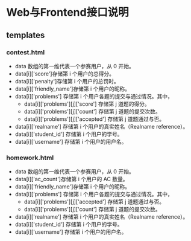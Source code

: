 # Web与Frontend接口说明
## templates

### contest.html

- data 数组的第一维代表一个参赛用户，从 0 开始。
- data[i]['score']存储第 i 个用户的总得分。
- data[i]['penalty']存储第 i 个用户的总罚时。
- data[i]['friendly_name']存储第 i 个用户的昵称。
- data[i]['problems'] 存储第 i 个用户各题的提交与通过情况。其中，
  - data[i]['problems'][j]['score'] 存储第 j 道题的得分。
  - data[i]['problems'][j]['count'] 存储第 j 道题的提交次数。
  - data[i]['problems'][j]['accepted'] 存储第 j 道题通过与否。
- data[i]['realname'] 存储第 i 个用户的真实姓名（Realname reference）。
- data[i]['student_id'] 存储第 i 个用户的学号。
- data[i]['username'] 存储第 i 个用户的用户名。

### homework.html

- data 数组的第一维代表一个参赛用户，从 0 开始。
- data[i]['ac_count']存储第 i 个用户的 AC 数量。
- data[i]['friendly_name']存储第 i 个用户的昵称。
- data[i]['problems'] 存储第 i 个用户各题的提交与通过情况。其中，
  - data[i]['problems'][j]['accepted'] 存储第 j 道题通过与否。
  - data[i]['problems'][j]['count'] 存储第 j 道题的提交次数。
- data[i]['realname'] 存储第 i 个用户的真实姓名（Realname reference）。
- data[i]['student_id'] 存储第 i 个用户的学号。
- data[i]['username'] 存储第 i 个用户的用户名。
